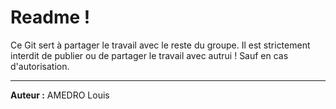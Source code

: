 # Readme !

Ce Git sert à partager le travail avec le reste du groupe.
Il est strictement interdit de publier ou de partager le travail avec autrui !
Sauf en cas d'autorisation.

---

__Auteur :__ AMEDRO Louis
